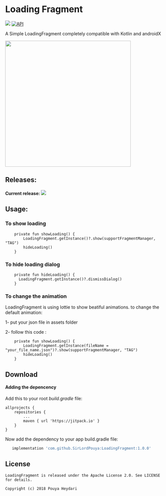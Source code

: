 # Loading Fragment 


[![](https://jitpack.io/v/SirLordPouya/LoadingFragment.svg)](https://jitpack.io/#SirLordPouya/LoadingFragment)
[![API](https://img.shields.io/badge/API-16%2B-brightgreen.svg?style=flat)](https://android-arsenal.com/api?level=16)

A Simple LoadingFragment completely compatible with Kotlin and androidX


<img src="https://github.com/SirLordPouya/LoadingFragment/blob/master/loading_fragment.gif" width="400">

## Releases:

#### Current release: [![](https://jitpack.io/v/SirLordPouya/LoadingFragment.svg)](https://jitpack.io/#SirLordPouya/LoadingFragment)


## Usage:

### To show loading

```
    private fun showLoading() {
        LoadingFragment.getInstance()?.show(supportFragmentManager, "TAG")
        hideLoading()
    }
```
### To hide loading dialog

```
    private fun hideLoading() {
      LoadingFragment.getInstance()?.dismissDialog()
    }
```

### To change the animation

LoadingFragment is using lottie to show beatiful animations.
to change the default animation:

1- put your json file in assets folder

2- follow this code :
```
    private fun showLoading() {
        LoadingFragment.getInstance(fileName = "your_file_name.json")?.show(supportFragmentManager, "TAG")
        hideLoading()
    }
```


## Download

#### Adding the depencency

Add this to your root *build.gradle* file:

```
allprojects {
    repositories {
        ...
        maven { url 'https://jitpack.io' }
    }
}
```

Now add the dependency to your app build.gradle file:

```groovy
   implementation 'com.github.SirLordPouya:LoadingFragment:1.0.0'
```

## License

```
LoadingFragment is released under the Apache License 2.0. See LICENSE for details.

Copyright (c) 2018 Pouya Heydari

```
